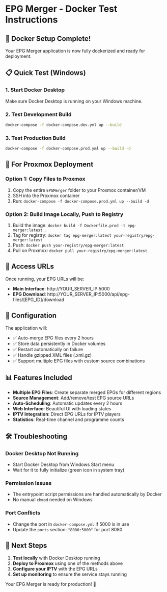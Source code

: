 # EPG Merger - Docker Test Instructions

## 🐳 Docker Setup Complete!

Your EPG Merger application is now fully dockerized and ready for deployment.

## 📋 Quick Test (Windows)

### 1. Start Docker Desktop

Make sure Docker Desktop is running on your Windows machine.

### 2. Test Development Build

```bash
docker-compose -f docker-compose.dev.yml up --build
```

### 3. Test Production Build

```bash
docker-compose -f docker-compose.prod.yml up --build -d
```

## 🚀 For Proxmox Deployment

### Option 1: Copy Files to Proxmox

1. Copy the entire `EPGMerger` folder to your Proxmox container/VM
2. SSH into the Proxmox container
3. Run: `docker-compose -f docker-compose.prod.yml up --build -d`

### Option 2: Build Image Locally, Push to Registry

1. Build the image: `docker build -f Dockerfile.prod -t epg-merger:latest .`
2. Tag for registry: `docker tag epg-merger:latest your-registry/epg-merger:latest`
3. Push: `docker push your-registry/epg-merger:latest`
4. Pull on Proxmox: `docker pull your-registry/epg-merger:latest`

## 📡 Access URLs

Once running, your EPG URLs will be:

- **Main Interface**: http://YOUR_SERVER_IP:5000
- **EPG Download**: http://YOUR_SERVER_IP:5000/api/epg-files/[EPG_ID]/download

## 🔧 Configuration

The application will:

- ✅ Auto-merge EPG files every 2 hours
- ✅ Store data persistently in Docker volumes
- ✅ Restart automatically on failure
- ✅ Handle gzipped XML files (.xml.gz)
- ✅ Support multiple EPG files with custom source combinations

## 📊 Features Included

- **Multiple EPG Files**: Create separate merged EPGs for different regions
- **Source Management**: Add/remove/test EPG source URLs
- **Auto-Scheduling**: Automatic updates every 2 hours
- **Web Interface**: Beautiful UI with loading states
- **IPTV Integration**: Direct EPG URLs for IPTV players
- **Statistics**: Real-time channel and programme counts

## 🛠️ Troubleshooting

### Docker Desktop Not Running

- Start Docker Desktop from Windows Start menu
- Wait for it to fully initialize (green icon in system tray)

### Permission Issues

- The entrypoint script permissions are handled automatically by Docker
- No manual `chmod` needed on Windows

### Port Conflicts

- Change the port in `docker-compose.yml` if 5000 is in use
- Update the `ports` section: `"8080:5000"` for port 8080

## 🎯 Next Steps

1. **Test locally** with Docker Desktop running
2. **Deploy to Proxmox** using one of the methods above
3. **Configure your IPTV** with the EPG URLs
4. **Set up monitoring** to ensure the service stays running

Your EPG Merger is ready for production! 🚀
